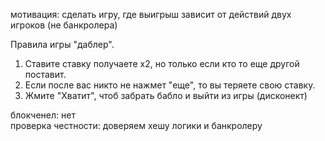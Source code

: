 мотивация: сделать игру, где выигрыш зависит от действий двух игроков (не банкролера)

Правила игры "даблер". <br>
1. Ставите ставку получаете x2, но только если кто то еще другой поставит. <br>
2. Если после вас никто не нажмет "еще", то вы теряете свою ставку. <br>
3. Жмите "Хватит", чтоб забрать бабло и выйти из игры (дисконект)<br>
	
	
блокченел: нет<br>
проверка честности: доверяем хешу логики и банкролеру

